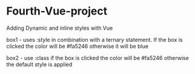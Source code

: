 # Fourth-Vue-project

Adding Dynamic and inline styles with Vue

box1 - uses :style in combination with a ternary statement. If the box is clicked the color will be #fa5246 otherwise it will be blue

box2 - use :class if the box is clicked the color will be #fa5246 otherwise the default style is applied

